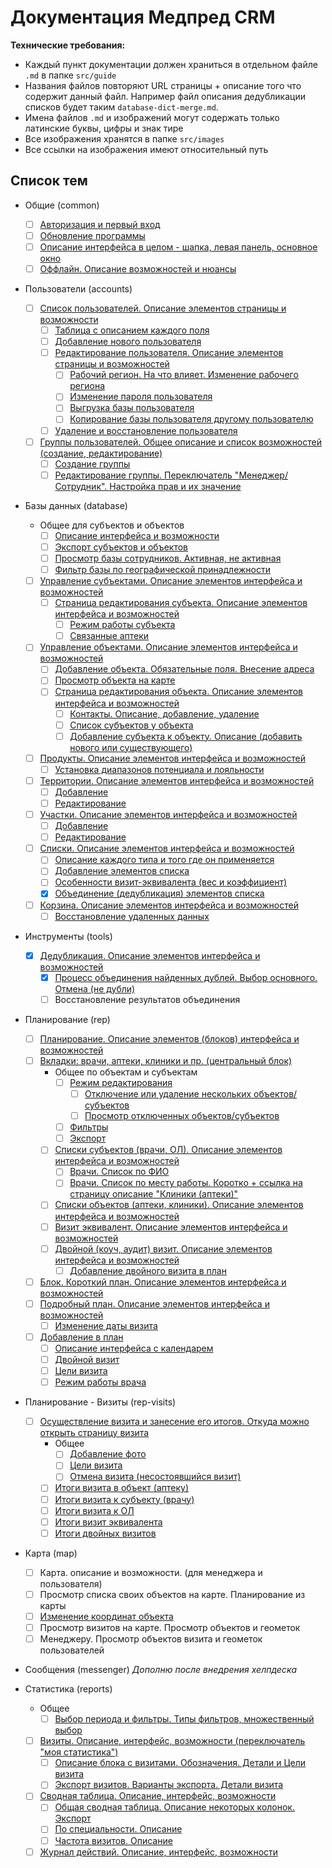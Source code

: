 # Документация Медпред CRM 

**Технические требования:**

- Каждый пункт документации должен храниться в отдельном файле `.md` в папке `src/guide`
- Названия файлов повторяют URL страницы + описание того что содержит данный файл. Например файл описания дедубликации списков будет таким `database-dict-merge.md`.
- Имена файлов `.md` и изображений могут содержать только латинские буквы, цифры и знак тире
- Все изображения хранятся в папке `src/images`
- Все ссылки на изображения имеют относительный путь

## Список тем

- Общие (common)
  - [ ] [Авторизация и первый вход](src/guide/common-start.md)
  - [ ] [Обновление программы](src/guide/common-update.md)
  - [ ] [Описание интерфейса в целом - шапка, левая панель, основное окно](src/guide/common-interface.md)  
  - [ ] [Оффлайн. Описание возможностей и нюансы](src/guide/common-offline.md)

- Пользователи (accounts)
  - [ ] [Список пользователей. Описание элементов страницы и возможности](src/guide/accounts-user.md)
    - [ ] [Таблица с описанием каждого поля](src/guide/accounts-user-fields.md)
    - [ ] [Добавление нового пользователя](src/guide/accounts-user-add.md)
    - [ ] [Редактирование пользователя. Описание элементов страницы и возможностей](src/guide/accounts-user-edit.md)
      - [ ] [Рабочий регион. На что влияет. Изменение рабочего региона](src/guide/accounts-user-region.md)
      - [ ] [Изменение пароля пользователя](src/guide/accounts-user-password.md)
      - [ ] [Выгрузка базы пользователя](src/guide/accounts-user-base-export.md)
      - [ ] [Копирование базы пользователя другому пользователю](src/guide/accounts-user-base-copy.md)
    - [ ] [Удаление и восстановление пользователя](src/guide/accounts-user-delete.md)
  - [ ] [Группы пользователей. Общее описание и список возможностей (создание, редактирование)](src/guide/accounts-group.md)
    - [ ] [Создание группы](src/guide/accounts-group-create.md)
    - [ ] [Редактирование группы. Переключатель "Менеджер/Сотрудник". Настройка прав и их значение](src/guide/accounts-group-edit.md)

- Базы данных (database)
  - Общее для субъектов и объектов
    - [ ] [Описание интерфейса и возможности](src/guide/database.md)
    - [ ] [Экспорт субъектов и объектов](src/guide/database-export.md)
    - [ ] [Просмотр базы сотрудников. Активная, не активная](src/guide/database-user.md)
    - [ ] [Фильтр базы по географической принадлежности](src/guide/database-geo.md)
  - [ ] [Управление субъектами. Описание элементов интерфейса и возможностей](src/guide/database-subject.md)
    - [ ] [Страница редактирования субъекта. Описание элементов интерфейса и возможностей](src/guide/database-subject-edit.md)
      - [ ] [Режим работы субъекта](src/guide/database-subject-schedule.md)
      - [ ] [Связанные аптеки](src/guide/database-subject-pharmacy.md)
  - [ ] [Управление объектами. Описание элементов интерфейса и возможностей](src/guide/database-object.md)
    - [ ] [Добавление объекта. Обязательные поля. Внесение адреса](src/guide/database-object-add.md)
    - [ ] [Просмотр объекта на карте](src/guide/database-object-map.md)
    - [ ] [Страница редактирования объекта. Описание элементов интерфейса и возможностей](src/guide/database-object-edit.md)
      - [ ] [Контакты. Описание, добавление, удаление](src/guide/database-object-contact.md)
      - [ ] [Список субъектов у объекта](src/guide/database-object-subjects.md)
      - [ ] [Добавление субъекта к объекту. Описание (добавить нового или существующего)](src/guide/database-object-add-subject.md)
  - [ ] [Продукты. Описание элементов интерфейса и возможностей](src/guide/database-product.md)
    - [ ] [Установка диапазонов потенциала и лояльности](src/guide/database-product-pl.md)
  - [ ] [Территории. Описание элементов интерфейса и возможностей](src/guide/database-territory.md)
    - [ ] [Добавление](src/guide/database-territory-add.md)
    - [ ] [Редактирование](src/guide/database-territory-edit.md)
  - [ ] [Участки. Описание элементов интерфейса и возможностей](src/guide/database-sector.md)
    - [ ] [Добавление](src/guide/database-sector-add.md)
    - [ ] [Редактирование](src/guide/database-sector-edit.md)
  - [ ] [Списки. Описание элементов интерфейса и возможностей](src/guide/database-dict.md)
    - [ ] [Описание каждого типа и того где он применяется](src/guide/database-dict-type.md)
    - [ ] [Добавление элементов списка](src/guide/database-dict-add.md)
    - [ ] [Особенности визит-эквивалента (вес и коэффициент)](src/guide/database-dict-novisit.md)
    - [x] [Объединение (дедубликация) элементов списка](src/guide/database-dict-merge.md)
  - [ ] [Корзина. Описание элементов интерфейса и возможностей](src/guide/database-trash.md)
    - [ ] [Восстановление удаленных данных](src/guide/database-trash-restore.md)

- Инструменты (tools)
  - [x] [Дедубликация. Описание элементов интерфейса и возможностей](src/guide/tools-deduplication.md)
    - [x] [Процесс объединения найденных дублей. Выбор основного. Отмена (не дубли)](src/guide/tools-deduplication-merge.md)
    - [ ] Восстановление результатов объединения

- Планирование (rep)
  - [ ] [Планирование. Описание элементов (блоков) интерфейса и возможностей](src/guide/rep-planning.md)
  - [ ] [Вкладки: врачи, аптеки, клиники и пр. (центральный блок)](src/guide/rep-planning-central-block.md)
    - Общее по объектам и субъектам
      - [ ] [Режим редактирования](src/guide/rep-planning-central-block-edit.md)
        - [ ] [Отключение или удаление нескольких объектов/субъектов](src/guide/rep-planning-central-block-edit-multi.md)
        - [ ] [Просмотр отключенных объектов/субъектов](src/guide/rep-planning-central-block-edit-view.md)
      - [ ] [Фильтры](src/guide/rep-planning-central-block-filters.md)
      - [ ] [Экспорт](src/guide/rep-planning-central-block-export.md)
    - [ ] [Списки субъектов (врачи, ОЛ). Описание элементов интерфейса и возможностей](src/guide/rep-planning-central-block-subjects.md)
      - [ ] [Врачи. Список по ФИО](src/guide/rep-planning-central-block-subjects-fio.md)
      - [ ] [Врачи. Список по месту работы. Коротко + ссылка на страницу описание "Клиники (аптеки)"](src/guide/rep-planning-central-block-subjects-work.md)
    - [ ] [Списки объектов (аптеки, клиники). Описание элементов интерфейса и возможностей](src/guide/rep-planning-central-block-objects.md)
    - [ ] [Визит эквивалент. Описание элементов интерфейса и возможностей](src/guide/rep-planning-central-block-novisit.md)
    - [ ] [Двойной (коуч, аудит) визит. Описание элементов интерфейса и возможностей](src/guide/rep-planning-central-block-double.md)
      - [ ] [Добавление двойного визита в план](src/guide/rep-add-double.md)
  - [ ] [Блок. Короткий план. Описание элементов интерфейса и возможностей](src/guide/rep-planning-short-plan.md)
  - [ ] [Подробный план. Описание элементов интерфейса и возможностей](src/guide/rep-planning-full-plan.md)
    - [ ] [Изменение даты визита](src/guide/rep-planning-full-plan-change-date.md)
  - [ ] [Добавление в план](src/guide/rep-add.md)
    - [ ] [Описание интерфейса с календарем](src/guide/rep-add-calendar.md)
    - [ ] [Двойной визит](src/guide/rep-add-double.md)
    - [ ] [Цели визита](src/guide/rep-add-target.md)
    - [ ] [Режим работы врача](src/guide/rep-add-schedule.md)
    
- Планирование - Визиты (rep-visits)    
  - [ ] [Осуществление визита и занесение его итогов. Откуда можно открыть страницу визита](src/guide/rep-visits.md)
    - Общее
      - [ ] [Добавление фото](src/guide/rep-visits-foto.md)
      - [ ] [Цели визита](src/guide/rep-visits-target.md)
      - [ ] [Отмена визита (несостоявшийся визит)](src/guide/rep-visits-cancel.md)
    - [ ] [Итоги визита в объект (аптеку)](src/guide/rep-visits-object.md)
    - [ ] [Итоги визита к субъекту (врачу)](src/guide/rep-visits-subject.md)
    - [ ] [Итоги визита к ОЛ](src/guide/rep-visits-ol.md)
    - [ ] [Итоги визит эквивалента](src/guide/rep-visits-novisit.md)
    - [ ] [Итоги двойных визитов](src/guide/rep-visits-double.md) 

- Карта (map)
  - [ ] Карта. описание и возможности. (для менеджера и пользователя)
  - [ ] Просмотр списка своих объектов на карте. Планирование из карты
  - [ ] [Изменение координат объекта](src/guide/map-change-object-latlng.md)
  - [ ] Просмотр визитов на карте.  Просмотр объектов и геометок
  - [ ] Менеджеру. Просмотр объектов визита и геометок пользователей

- Сообщения (messenger) *Дополню после внедрения хелпдеска*

- Статистика (reports)
  - Общее
    - [ ] [Выбор периода и фильтры. Типы фильтров, множественный выбор](src/guide/reports-filters.md)
  - [ ] [Визиты. Описание, интерфейс, возможности (переключатель "моя статистика")](src/guide/reports-visits.md)
    - [ ] [Описание блока с визитами. Обозначения. Детали и Цели визита](src/guide/reports-visits-visit.md)
    - [ ] [Экспорт визитов. Варианты экспорта. Детали визита](src/guide/reports-visits-export.md)
  - [ ] [Сводная таблица. Описание, интерфейс, возможности](src/guide/reports-summary.md)
    - [ ] [Общая сводная таблица. Описание некоторых колонок. Экспорт](src/guide/reports-summary-export.md)
    - [ ] [По специальности. Описание](src/guide/reports-summary-speciality.md)
    - [ ] [Частота визитов. Описание](src/guide/reports-summary-frequency.md)
  - [ ] [Журнал действий. Описание, интерфейс, возможности](src/guide/reports-log.md)
